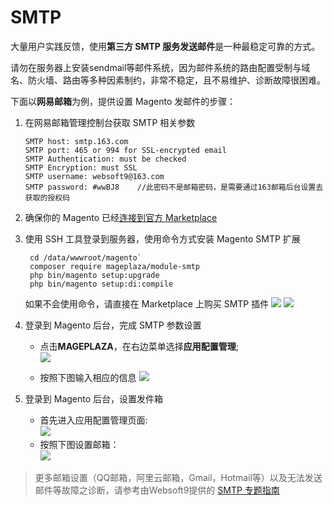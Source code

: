 # SMTP

大量用户实践反馈，使用**第三方 SMTP 服务发送邮件**是一种最稳定可靠的方式。  

请勿在服务器上安装sendmail等邮件系统，因为邮件系统的路由配置受制与域名、防火墙、路由等多种因素制约，非常不稳定，且不易维护、诊断故障很困难。

下面以**网易邮箱**为例，提供设置 Magento 发邮件的步骤：

1. 在网易邮箱管理控制台获取 SMTP 相关参数
   ```
   SMTP host: smtp.163.com
   SMTP port: 465 or 994 for SSL-encrypted email
   SMTP Authentication: must be checked
   SMTP Encryption: must SSL
   SMTP username: websoft9@163.com
   SMTP password: #wwBJ8    //此密码不是邮箱密码，是需要通过163邮箱后台设置去获取的授权码
   ```
2. 确保你的 Magento 已经[连接到官方 Marketplace](/zh/stack-installation.html#连接-magento-marketplace)
3. 使用 SSH 工具登录到服务器，使用命令方式安装 Magento SMTP 扩展
   ```
    cd /data/wwwroot/magento` 
	composer require mageplaza/module-smtp
	php bin/magento setup:upgrade 
	php bin/magento setup:di:compile
   ```
   如果不会使用命令，请直接在 Marketplace 上购买 SMTP 插件
   ![](https://libs.websoft9.com/Websoft9/DocsPicture/zh/magento/magento-smtpplugin-websoft9.png)
   ![](https://libs.websoft9.com/Websoft9/DocsPicture/zh/magento/magento-buysmtpplugin-websoft9.png)

4. 登录到 Magento 后台，完成 SMTP 参数设置  
   - 点击**MAGEPLAZA**，在右边菜单选择**应用配置管理**;  
     ![](https://libs.websoft9.com/Websoft9/DocsPicture/zh/magento/magento-smtp-2-websoft9.png)

   - 按照下图输入相应的信息
     ![](https://libs.websoft9.com/Websoft9/DocsPicture/zh/magento/magento-smtp-3-websoft9.png)

5. 登录到 Magento 后台，设置发件箱
   - 首先进入应用配置管理页面:  
     ![](https://libs.websoft9.com/Websoft9/DocsPicture/zh/magento/magento-smtp-4-websoft9.png)
   - 按照下图设置邮箱：  
     ![](https://libs.websoft9.com/Websoft9/DocsPicture/zh/magento/magento-smtp-5-websoft9.png)
     
> 更多邮箱设置（QQ邮箱，阿里云邮箱，Gmail，Hotmail等）以及无法发送邮件等故障之诊断，请参考由Websoft9提供的 [SMTP 专题指南](https://support.websoft9.com/docs/faq/zh/tech-smtp.html)